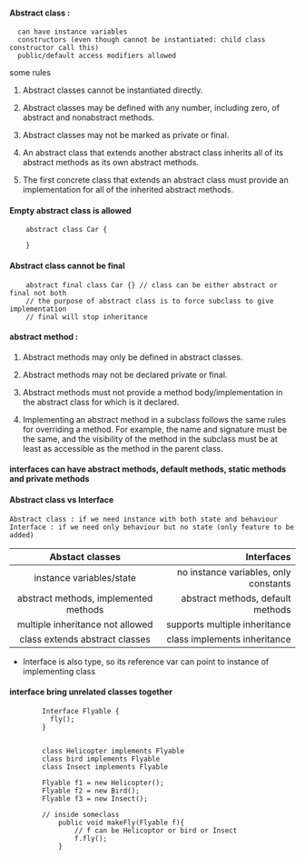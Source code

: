 #### Abstract class : 
    
      can have instance variables
      constructors (even though cannot be instantiated: child class constructor call this)
      public/default access modifiers allowed        

some rules 

1. Abstract classes cannot be instantiated directly.

2. Abstract classes may be defined with any number, including zero, of abstract and nonabstract methods.

3. Abstract classes may not be marked as private or final.

4. An abstract class that extends another abstract class inherits all of its abstract methods
as its own abstract methods.

5. The first concrete class that extends an abstract class must provide an implementation
for all of the inherited abstract methods.


#### Empty abstract class is allowed

        abstract class Car {

        }

#### Abstract class cannot be final

        abstract final class Car {} // class can be either abstract or final not both
        // the purpose of abstract class is to force subclass to give implementation
        // final will stop inheritance

#### abstract method : 

1. Abstract methods may only be defined in abstract classes.

2. Abstract methods may not be declared private or final.

3. Abstract methods must not provide a method body/implementation in the abstract
class for which is it declared.

4. Implementing an abstract method in a subclass follows the same rules for overriding a
method. For example, the name and signature must be the same, and the visibility of
the method in the subclass must be at least as accessible as the method in the parent
class.

#### interfaces can have abstract methods, default methods, static methods and private methods



#### Abstract class vs Interface

    Abstract class : if we need instance with both state and behaviour
    Interface : if we need only behaviour but no state (only feature to be added)
    
 | Abstact classes     | Interfaces        |
 |:-------------------:| -----------------:|
 | instance variables/state | no instance variables, only constants |
 | abstract methods, implemented methods | abstract methods, default methods   |
 | multiple inheritance not allowed      | supports multiple inheritance    |
 | class extends abstract classes      | class implements inheritance    |


* Interface is also type, so its reference var can point to instance of implementing class

#### interface bring unrelated classes together


            Interface Flyable {
              fly();
            }

            
            class Helicopter implements Flyable
            class bird implements Flyable
            class Insect implements Flyable
            
            Flyable f1 = new Helicopter();
            Flyable f2 = new Bird();
            Flyable f3 = new Insect();
            
            // inside someclass
                public void makeFly(Flyable f){
                    // f can be Helicoptor or bird or Insect
                    f.fly();
                }
